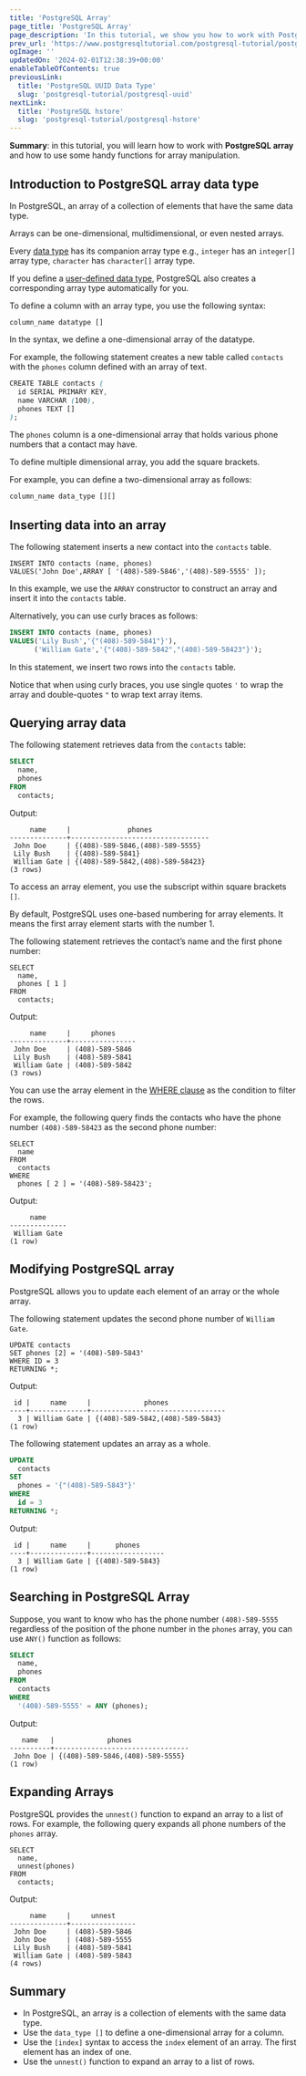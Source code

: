 ```yaml
---
title: 'PostgreSQL Array'
page_title: 'PostgreSQL Array'
page_description: 'In this tutorial, we show you how to work with PostgreSQL Array and introduce you to some handy functions for array manipulation.'
prev_url: 'https://www.postgresqltutorial.com/postgresql-tutorial/postgresql-array/'
ogImage: ''
updatedOn: '2024-02-01T12:38:39+00:00'
enableTableOfContents: true
previousLink:
  title: 'PostgreSQL UUID Data Type'
  slug: 'postgresql-tutorial/postgresql-uuid'
nextLink:
  title: 'PostgreSQL hstore'
  slug: 'postgresql-tutorial/postgresql-hstore'
---
```


**Summary**: in this tutorial, you will learn how to work with **PostgreSQL array** and how to use some handy functions for array manipulation.

## Introduction to PostgreSQL array data type

In PostgreSQL, an array of a collection of elements that have the same data type.

Arrays can be one\-dimensional, multidimensional, or even nested arrays.

Every [data type](postgresql-data-types) has its companion array type e.g., `integer` has an `integer[]` array type, `character` has `character[]` array type.

If you define a [user\-defined data type](postgresql-user-defined-data-types), PostgreSQL also creates a corresponding array type automatically for you.

To define a column with an array type, you use the following syntax:

```csssql
column_name datatype []
```

In the syntax, we define a one\-dimensional array of the datatype.

For example, the following statement creates a new table called `contacts` with the `phones` column defined with an array of text.

```css
CREATE TABLE contacts (
  id SERIAL PRIMARY KEY,
  name VARCHAR (100),
  phones TEXT []
);
```

The `phones` column is a one\-dimensional array that holds various phone numbers that a contact may have.

To define multiple dimensional array, you add the square brackets.

For example, you can define a two\-dimensional array as follows:

```sql
column_name data_type [][]
```

## Inserting data into an array

The following statement inserts a new contact into the `contacts` table.

```
INSERT INTO contacts (name, phones)
VALUES('John Doe',ARRAY [ '(408)-589-5846','(408)-589-5555' ]);
```

In this example, we use the `ARRAY` constructor to construct an array and insert it into the `contacts` table.

Alternatively, you can use curly braces as follows:

```sql
INSERT INTO contacts (name, phones)
VALUES('Lily Bush','{"(408)-589-5841"}'),
      ('William Gate','{"(408)-589-5842","(408)-589-58423"}');
```

In this statement, we insert two rows into the `contacts` table.

Notice that when using curly braces, you use single quotes `'` to wrap the array and double\-quotes `"` to wrap text array items.

## Querying array data

The following statement retrieves data from the `contacts` table:

```sql
SELECT
  name,
  phones
FROM
  contacts;
```

Output:

```text
     name     |              phones
--------------+----------------------------------
 John Doe     | {(408)-589-5846,(408)-589-5555}
 Lily Bush    | {(408)-589-5841}
 William Gate | {(408)-589-5842,(408)-589-58423}
(3 rows)
```

To access an array element, you use the subscript within square brackets `[]`.

By default, PostgreSQL uses one\-based numbering for array elements. It means the first array element starts with the number 1\.

The following statement retrieves the contact’s name and the first phone number:

```
SELECT
  name,
  phones [ 1 ]
FROM
  contacts;
```

Output:

```text
     name     |     phones
--------------+----------------
 John Doe     | (408)-589-5846
 Lily Bush    | (408)-589-5841
 William Gate | (408)-589-5842
(3 rows)
```

You can use the array element in the [WHERE clause](postgresql-where) as the condition to filter the rows.

For example, the following query finds the contacts who have the phone number `(408)-589-58423` as the second phone number:

```
SELECT
  name
FROM
  contacts
WHERE
  phones [ 2 ] = '(408)-589-58423';
```

Output:

```text
     name
--------------
 William Gate
(1 row)
```

## Modifying PostgreSQL array

PostgreSQL allows you to update each element of an array or the whole array.

The following statement updates the second phone number of `William Gate`.

```
UPDATE contacts
SET phones [2] = '(408)-589-5843'
WHERE ID = 3
RETURNING *;
```

Output:

```text
 id |     name     |             phones
----+--------------+---------------------------------
  3 | William Gate | {(408)-589-5842,(408)-589-5843}
(1 row)
```

The following statement updates an array as a whole.

```sql
UPDATE
  contacts
SET
  phones = '{"(408)-589-5843"}'
WHERE
  id = 3
RETURNING *;
```

Output:

```text
 id |     name     |      phones
----+--------------+------------------
  3 | William Gate | {(408)-589-5843}
(1 row)
```

## Searching in PostgreSQL Array

Suppose, you want to know who has the phone number `(408)-589-5555` regardless of the position of the phone number in the `phones` array, you can use `ANY()` function as follows:

```sql
SELECT
  name,
  phones
FROM
  contacts
WHERE
  '(408)-589-5555' = ANY (phones);
```

Output:

```text
   name   |             phones
----------+---------------------------------
 John Doe | {(408)-589-5846,(408)-589-5555}
(1 row)
```

## Expanding Arrays

PostgreSQL provides the `unnest()` function to expand an array to a list of rows. For example, the following query expands all phone numbers of the `phones` array.

```
SELECT
  name,
  unnest(phones)
FROM
  contacts;
```

Output:

```
     name     |     unnest
--------------+----------------
 John Doe     | (408)-589-5846
 John Doe     | (408)-589-5555
 Lily Bush    | (408)-589-5841
 William Gate | (408)-589-5843
(4 rows)
```

## Summary

- In PostgreSQL, an array is a collection of elements with the same data type.
- Use the `data_type []` to define a one\-dimensional array for a column.
- Use the `[index]` syntax to access the `index` element of an array. The first element has an index of one.
- Use the `unnest()` function to expand an array to a list of rows.
